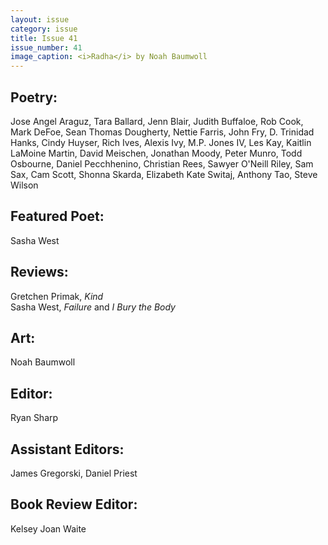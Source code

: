 ```yaml
---
layout: issue
category: issue
title: Issue 41
issue_number: 41
image_caption: <i>Radha</i> by Noah Baumwoll
---
```


## Poetry:

Jose Angel Araguz, Tara Ballard, Jenn Blair, Judith Buffaloe, Rob Cook, Mark DeFoe, Sean Thomas Dougherty, Nettie Farris, John Fry, D. Trinidad Hanks, Cindy Huyser, Rich Ives, Alexis Ivy, M.P. Jones IV, Les Kay, Kaitlin LaMoine Martin, David Meischen, Jonathan Moody, Peter Munro, Todd Osbourne, Daniel Pecchhenino, Christian Rees, Sawyer O'Neill Riley, Sam Sax, Cam Scott, Shonna Skarda, Elizabeth Kate Switaj, Anthony Tao, Steve Wilson  

## Featured Poet:

Sasha West  

## Reviews:

Gretchen Primak, *Kind*  
Sasha West, *Failure* and *I Bury the Body*  

## Art:
Noah Baumwoll  

## Editor:
Ryan Sharp  

## Assistant Editors:
James Gregorski, Daniel Priest  

## Book Review Editor:
Kelsey Joan Waite  



